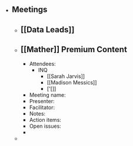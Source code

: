 - ## Meetings
	- ## [[Data Leads]]
	- ## [[Mather]] Premium Content
		- Attendees:
			- INQ
				- [[Sarah Jarvis]]
				- [[Madison Messics]]
				- ['[]]
		- Meeting name:
		- Presenter:
		- Facilitator:
		- Notes:
		- Action items:
		- Open issues:
		-
	-